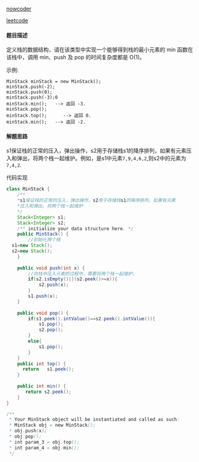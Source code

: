 [nowcoder](https://www.nowcoder.com/practice/4c776177d2c04c2494f2555c9fcc1e49?tpId=13&tqId=11173&tPage=1&rp=1&ru=/ta/coding-interviews&qru=/ta/coding-interviews/question-ranking&from=cyc_github)

[leetcode](https://leetcode-cn.com/problems/bao-han-minhan-shu-de-zhan-lcof/)

#### 题目描述

定义栈的数据结构，请在该类型中实现一个能够得到栈的最小元素的 min 函数在该栈中，调用 min、push 及 pop 的时间复杂度都是 O(1)。

示例:

```
MinStack minStack = new MinStack();
minStack.push(-2);
minStack.push(0);
minStack.push(-3);0
minStack.min();   --> 返回 -3.
minStack.pop();
minStack.top();      --> 返回 0.
minStack.min();   --> 返回 -2.
```

#### 解题思路

s1保证栈的正常的压入，弹出操作，s2用于存储栈s1的降序排列，如果有元素压入和弹出，将两个栈一起维护。例如，是s1中元素`7,9,4,6,2`,则s2中的元素为`7,4,2`.

代码实现

```java
class MinStack {
    /**
    *s1保证栈的正常的压入，弹出操作，s2用于存储栈s1的降序排列，如果有元素
    *压入和弹出，将两个栈一起维护
    */
    Stack<Integer> s1;
    Stack<Integer> s2;
    /** initialize your data structure here. */
    public MinStack() {
        //初始化两个栈
  s1=new Stack();
  s2=new Stack();
    }
    
    public void push(int x) {
        //向栈中压入元素的过程中，需要将两个栈一起维护，
        if(s2.isEmpty()||(s2.peek()>=x)){
            s2.push(x);
        }
        s1.push(x);
    }
    
    public void pop() {
        if(s1.peek().intValue()==s2.peek().intValue()){
            s1.pop();
            s2.pop();
        }
        else{
            s1.pop();
        }
    }
    public int top() {
      return   s1.peek();
    }
    
    public int min() {
       return s2.peek(); 
    }
}

/**
 * Your MinStack object will be instantiated and called as such:
 * MinStack obj = new MinStack();
 * obj.push(x);
 * obj.pop();
 * int param_3 = obj.top();
 * int param_4 = obj.min();
 */
```

